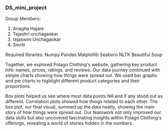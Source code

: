 ### DS_mini_project

Group Members:
1. Anagha Hajare
2. Tejashri unchagaokar
3. tejaswini Unchagaokar
4. Smriti

Required libraries:
Numpy
Pandas
Matplotlib
Seaborn
NLTK
Beautiful Soup


Together, we explored Polago Clothing's website, gathering key product info: names, prices, ratings, and reviews. Our data journey continued with simple charts showing how things were spread out. We used bar graphs and pie charts to highlight different product categories and their proportions.

Box plots helped us see where most data points fell and if any stood out as different. Correlation plots showed how things related to each other. The box plot, our final visual, summed up the data neatly, showing the main story of how things were spread out. Our teamwork not only improved our data skills but also uncovered fascinating insights within Polago Clothing's offerings, revealing a world of stories hidden in the numbers.
